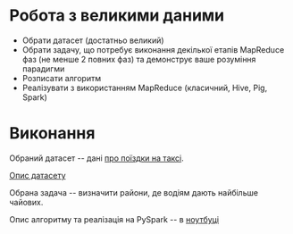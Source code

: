  # Робота з великими даними
 
 - Обрати датасет (достатньо великий)
 - Обрати задачу, що потребує виконання декілької етапів MapReduce фаз (не менше 2 повних фаз) та демонструє ваше розуміння парадигми
 - Розписати алгоритм
 - Реалізувати з використанням MapReduce (класичний, Hive, Pig, Spark)

 # Виконання

 Обраний датасет -- дані [про поїздки на таксі](https://www.nyc.gov/site/tlc/about/tlc-trip-record-data.page).

 [Опис датасету](./data_dictionary_trip_records_hvfhs.pdf)

 Обрана задача -- визначити райони, де водіям дають найбільше чайових.

 Опис алгоритму та реалізація на PySpark -- в [ноутбуці](./shared/main.ipynb)
 